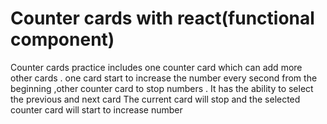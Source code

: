 # Counter cards with react(functional component)

Counter cards practice includes one counter card which can add more other cards .
one card start to increase the number every second from the beginning ,other counter card to stop numbers .
It has the ability to select the previous and next card
The current card will stop and the selected counter card will start to
increase number
